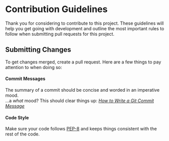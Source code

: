 # Contribution Guidelines

Thank you for considering to contribute to this project. These guidelines will help you get going with development and outline the most important rules to follow when submitting pull requests for this project.

## Submitting Changes

To get changes merged, create a pull request. Here are a few things to pay attention to when doing so:

#### Commit Messages

The summary of a commit should be concise and worded in an imperative mood.  
...a *what* mood? This should clear things up: *[How to Write a Git Commit Message][git-commit-message]*

#### Code Style

Make sure your code follows [PEP-8](https://www.python.org/dev/peps/pep-0008/) and keeps things consistent with the rest of the code.

[git-commit-message]: https://chris.beams.io/posts/git-commit/
